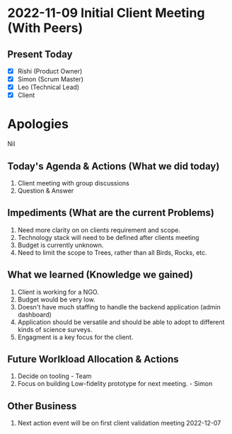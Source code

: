 # 2022-11-09 Initial Client Meeting (With Peers)

## Present Today
- [X] Rishi (Product Owner)
- [X] Simon (Scrum Master)
- [X] Leo (Technical Lead)
- [X] Client

# Apologies
Nil


## Today's Agenda & Actions (What we did today)

1. Client meeting with group discussions
2. Question & Answer


## Impediments (What are the current Problems)
1. Need more clarity on on clients requirement and scope.
2. Technology stack will need to be defined after clients meeting
3. Budget is currently unknown.
4. Need to limit the scope to Trees, rather than all Birds, Rocks, etc.


## What we learned (Knowledge we gained)
1. Client is working for a NGO.
2. Budget would be very low.
3. Doesn't have much staffing to handle the backend application (admin dashboard)
4. Application should be versatile and should be able to adopt to different kinds of science surveys.
5. Engagment is a key focus for the client.


## Future Worlkload Allocation & Actions
1. Decide on tooling - Team
2. Focus on building Low-fidelity prototype for next meeting. - Simon


## Other Business
1. Next action event will be on first client validation meeting 2022-12-07
